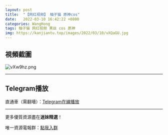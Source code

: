 ```yaml
---
layout: post
title:  "【网红视频】 柚子猫 原神cos"
date:   2022-03-10 16:42:22 +0800
categories: WangHong
tags: 柚子猫 网红视频 黑丝 cos 原神
img: https://kanjiantu.top/images/2022/03/10/vXQaGU.jpg
---
```



## 視頻截圖

![vXw9hz.png](https://kanjiantu.top/images/2022/03/10/vXQvjN.png)

* * *
## Telegram播放

直通車（需翻墻）：[Telegram在線播放](https://t.me/mimeijingxuan/8)

* * *
更多優質資源盡在**迷妹精選**！

唯一資源電報群：[點我入群](https://t.me/mimeijingxuan)


